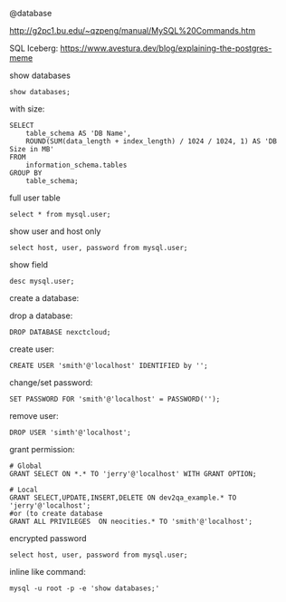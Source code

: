 @database

http://g2pc1.bu.edu/~qzpeng/manual/MySQL%20Commands.htm

SQL Iceberg: https://www.avestura.dev/blog/explaining-the-postgres-meme

show databases

    show databases;

with size:

    SELECT
        table_schema AS 'DB Name',
        ROUND(SUM(data_length + index_length) / 1024 / 1024, 1) AS 'DB Size in MB'
    FROM
        information_schema.tables
    GROUP BY
        table_schema;

full user table

    select * from mysql.user;

show user and host only

    select host, user, password from mysql.user;

show field

    desc mysql.user;

create a database:

drop a database:

    DROP DATABASE nexctcloud;

create user:

    CREATE USER 'smith'@'localhost' IDENTIFIED by '';

change/set password:

    SET PASSWORD FOR 'smith'@'localhost' = PASSWORD('');

remove user:

    DROP USER 'simth'@'localhost';

grant permission:

    # Global
    GRANT SELECT ON *.* TO 'jerry'@'localhost' WITH GRANT OPTION;

    # Local
    GRANT SELECT,UPDATE,INSERT,DELETE ON dev2qa_example.* TO 'jerry'@'localhost';
    #or (to create database
    GRANT ALL PRIVILEGES  ON neocities.* TO 'smith'@'localhost';

encrypted password

    select host, user, password from mysql.user;

inline like command:

    mysql -u root -p -e 'show databases;'

